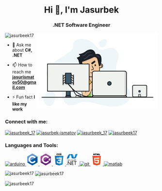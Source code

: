 
<h1 align="center">Hi 👋, I'm Jasurbek</h1>
<h3 align="center">.NET Software Engineer</h3>
<img align="right" alt="Coding" width="400" src="https://raw.githubusercontent.com/rajpratyush/rajpratyush/master/me_1.gif">

<p align="left"> <img src="https://komarev.com/ghpvc/?username=jasurbeek17&label=Profile%20views&color=0e75b6&style=flat" alt="jasurbeek17" /> </p>

<!-- <p align="left"> <a href="https://twitter.com/jasurbeek_17" target="blank"><img src="https://img.shields.io/twitter/follow/jasurbeek_17?logo=twitter&style=for-the-badge" alt="jasurbeek_17" /></a> </p> -->

- 💬 Ask me about **C#, .NET**

- 📫 How to reach me **jasurismatov50@gmail.com**

- ⚡ Fun fact **I like my work**

<h3 align="left">Connect with me:</h3>
<p align="left">
<a href="https://twitter.com/jasurbeek_17" target="blank"><img align="center" src="https://raw.githubusercontent.com/rahuldkjain/github-profile-readme-generator/master/src/images/icons/Social/twitter.svg" alt="jasurbeek_17" height="30" width="40" /></a>
<a href="https://linkedin.com/in/jasurbek-ismatov" target="blank"><img align="center" src="https://raw.githubusercontent.com/rahuldkjain/github-profile-readme-generator/master/src/images/icons/Social/linked-in-alt.svg" alt="jasurbek-ismatov" height="30" width="40" /></a>
<a href="https://instagram.com/jasurbeek_17" target="blank"><img align="center" src="https://raw.githubusercontent.com/rahuldkjain/github-profile-readme-generator/master/src/images/icons/Social/instagram.svg" alt="jasurbeek_17" height="30" width="40" /></a>
<a href="https://www.leetcode.com/jasurbeek17" target="blank"><img align="center" src="https://raw.githubusercontent.com/rahuldkjain/github-profile-readme-generator/master/src/images/icons/Social/leet-code.svg" alt="jasurbeek17" height="30" width="40" /></a>
</p>

<h3 align="left">Languages and Tools:</h3>
<p align="left"> <a href="https://www.arduino.cc/" target="_blank" rel="noreferrer"> <img src="https://cdn.worldvectorlogo.com/logos/arduino-1.svg" alt="arduino" width="40" height="40"/> </a> <a href="https://www.cprogramming.com/" target="_blank" rel="noreferrer"> <img src="https://raw.githubusercontent.com/devicons/devicon/master/icons/c/c-original.svg" alt="c" width="40" height="40"/> </a> <a href="https://www.w3schools.com/cs/" target="_blank" rel="noreferrer"> <img src="https://raw.githubusercontent.com/devicons/devicon/master/icons/csharp/csharp-original.svg" alt="csharp" width="40" height="40"/> </a> <a href="https://www.w3schools.com/css/" target="_blank" rel="noreferrer"> <img src="https://raw.githubusercontent.com/devicons/devicon/master/icons/css3/css3-original-wordmark.svg" alt="css3" width="40" height="40"/> </a> <a href="https://dotnet.microsoft.com/" target="_blank" rel="noreferrer"> <img src="https://raw.githubusercontent.com/devicons/devicon/master/icons/dot-net/dot-net-original-wordmark.svg" alt="dotnet" width="40" height="40"/> </a> <a href="https://git-scm.com/" target="_blank" rel="noreferrer"> <img src="https://www.vectorlogo.zone/logos/git-scm/git-scm-icon.svg" alt="git" width="40" height="40"/> </a> <a href="https://www.w3.org/html/" target="_blank" rel="noreferrer"> <img src="https://raw.githubusercontent.com/devicons/devicon/master/icons/html5/html5-original-wordmark.svg" alt="html5" width="40" height="40"/> </a> <a href="https://www.mathworks.com/" target="_blank" rel="noreferrer"> <img src="https://upload.wikimedia.org/wikipedia/commons/2/21/Matlab_Logo.png" alt="matlab" width="40" height="40"/> </a> </p>

<p><img align="left" src="https://github-readme-stats.vercel.app/api/top-langs?username=jasurbeek17&show_icons=true&locale=en&layout=compact" alt="jasurbeek17" /></p>

<p>&nbsp;<img align="center" src="https://github-readme-stats.vercel.app/api?username=jasurbeek17&show_icons=true&locale=en" alt="jasurbeek17" /></p>

<p><img align="center" src="https://github-readme-streak-stats.herokuapp.com/?user=jasurbeek17&" alt="jasurbeek17" /></p>
